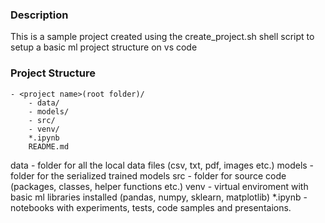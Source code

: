 ### Description

This is a sample project created using the create_project.sh shell script to setup a basic ml project structure on vs code

### Project Structure

	- <project name>(root folder)/
		- data/
		- models/
		- src/
		- venv/
		*.ipynb
		README.md
	
data - folder for all the local data files (csv, txt, pdf, images etc.)
models - folder for the serialized trained models
src - folder for source code (packages, classes, helper functions etc.)
venv - virtual enviroment with basic ml libraries installed (pandas, numpy, sklearn, matplotlib)
*.ipynb - notebooks with experiments, tests, code samples and presentaions.

